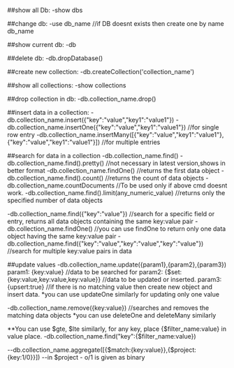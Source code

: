 ##show all Db:
-show dbs


##change db:
-use db_name //if DB doesnt exists then create one by name db_name


##show current db:
-db


##delete db:
-db.dropDatabase()


##create new collection:
-db.createCollection('collection_name')


##show all collections:
-show collections


##drop collection in db:
-db.collection_name.drop()


##insert data in a collection:
-db.collection_name.insert({"key":"value","key1":"value1"})
-db.collection_name.insertOne({"key":"value","key1":"value1"})          //for single row entry
-db.collection_name.insertMany([{"key":"value","key1":"value1"},{"key":"value","key1":"value1"}])       //for multiple entries


##search for data in a collection
-db.collection_name.find()
-db.collection_name.find().pretty()         //not necessary in latest version,shows in better format
-db.collection_name.findOne()               //returns the first data object
-db.collection_name.find().count()          //returns the count of data objects
-db.collection_name.countDocuments          //To be used only if above cmd doesnt work.
-db.collection_name.find().limit(any_numeric_value)         //returns only the specified number of data objects

-db.collection_name.find({"key":"value"})           //search for a specific field or entry, returns all data objects containing the same key:value pair
-db.collection_name.findOne()           //you can use findOne to return only one data object having the same key:value pair
-db.collection_name.find({"key":"value","key":"value","key":"value"})           //search for multiple key:value pairs in data


##update values
-db.collection_name.update({param1},{param2},{param3})
param1: {key:value}         //data to be searched for
param2: {$set:{key:value,key:value,key:value}}      //data to be updated or inserted.
param3: {upsert:true}       //if there is no matching value then create new object and insert data.
*you can use updateOne similarly for updating only one value

-db.collection_name.remove({key:value})     //searches and removes the matching data objects
*you can use deleteOne and deleteMany similarly

**You can use $gte, $lte similarly, for any key, place {$filter_name:value} in value place.
-db.collection_name.find("key":{$filter_name:value})


--db.collection_name.aggregate([{$match:{key:value}},{$project:{key:1/0}}])
--in $project - o/1 is given as binary

